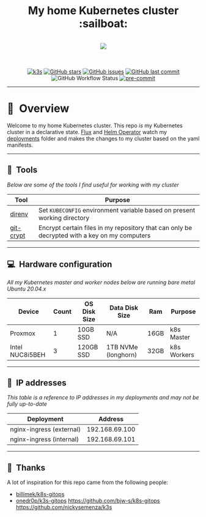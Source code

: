 <h1 align="center">
  My home Kubernetes cluster :sailboat:
  <br />
  <br />
  <img src="https://i.imgur.com/p1RzXjQ.png">
</h1>
<br />
<div align="center">

[![k3s](https://img.shields.io/badge/k3s-v1.18.8-orange?style=flat-square)](https://k3s.io/) [![GitHub stars](https://img.shields.io/github/stars/zenxedo/k3s-gitops?color=green&style=flat-square)](https://github.com/zenxedo/k3s-gitops/stargazers) [![GitHub issues](https://img.shields.io/github/issues/zenxedo/k3s-gitops?style=flat-square)](https://github.com/zenxedo/k3s-gitops/issues) [![GitHub last commit](https://img.shields.io/github/last-commit/zenxedo/k3s-gitops?color=purple&style=flat-square)](https://github.com/zenxedo/k3s-gitops/commits/master) ![GitHub Workflow Status](https://img.shields.io/github/workflow/status/zenxedo/k3s-gitops/lint?color=blue&style=flat-square) [![pre-commit](https://img.shields.io/badge/pre--commit-enabled-brightgreen?logo=pre-commit&logoColor=white&style=flat-square)](https://github.com/pre-commit/pre-commit)

</div>

---

# :book:&nbsp; Overview

Welcome to my home Kubernetes cluster. This repo _is_ my Kubernetes cluster in a declarative state. [Flux](https://github.com/fluxcd/flux) and [Helm Operator](https://github.com/fluxcd/helm-operator) watch my [deployments](./deployments/) folder and makes the changes to my cluster based on the yaml manifests.

---

## :wrench:&nbsp; Tools

_Below are some of the tools I find useful for working with my cluster_

| Tool                                                   | Purpose                                                                                                   |
|--------------------------------------------------------|-----------------------------------------------------------------------------------------------------------|
| [direnv](https://github.com/direnv/direnv)             | Set `KUBECONFIG` environment variable based on present working directory                                  |
| [git-crypt](https://github.com/AGWA/git-crypt)         | Encrypt certain files in my repository that can only be decrypted with a key on my computers              |

---

## :computer:&nbsp; Hardware configuration

_All my Kubernetes master and worker nodes below are running bare metal Ubuntu 20.04.x_

| Device                  | Count | OS Disk Size | Data Disk Size      | Ram  | Purpose                                |
|-------------------------|-------|--------------|---------------------|------|----------------------------------------|
| Proxmox                 | 1     | 10GB SSD     | N/A                 | 16GB | k8s Master                             |
| Intel NUC8i5BEH         | 3     | 120GB SSD    | 1TB NVMe (longhorn) | 32GB | k8s Workers                            |


---

## :memo:&nbsp; IP addresses

_This table is a reference to IP addresses in my deployments and may not be fully up-to-date_

| Deployment               | Address        |
|--------------------------|----------------|
| nginx-ingress (external) | 192.168.69.100 |
| nginx-ingress (internal) | 192.168.69.101 |


---

## :handshake:&nbsp; Thanks

A lot of inspiration for this repo came from the following people:

- [billimek/k8s-gitops](https://github.com/billimek/k8s-gitops)
- [onedr0p/k3s-gitops](https://github.com/onedr0p/k3s-gitops)
https://github.com/bjw-s/k8s-gitops
https://github.com/nickysemenza/k3s
